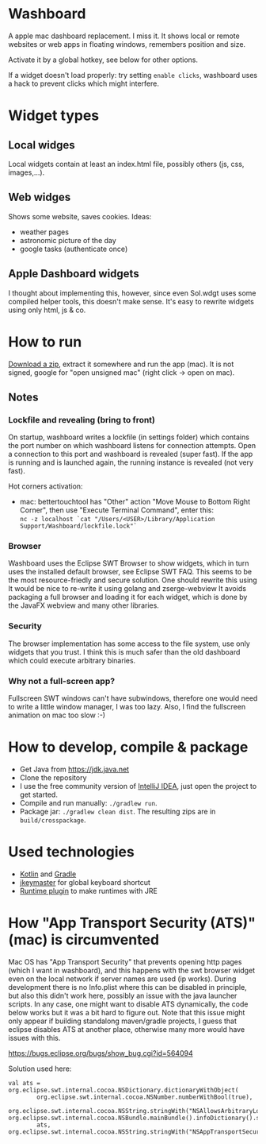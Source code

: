 # Washboard
A apple mac dashboard replacement. I miss it. It shows local or remote websites or web apps in floating windows, remembers position and size.

Activate it by a global hotkey, see below for other options.

If a widget doesn't load properly: try setting `enable clicks`, washboard uses a hack to prevent clicks which might interfere.


# Widget types

## Local widges
Local widgets contain at least an index.html file, possibly others (js, css, images,...). 

## Web widges
Shows some website, saves cookies. Ideas:
  * weather pages
  * astronomic picture of the day
  * google tasks (authenticate once)
  
## Apple Dashboard widgets
I thought about implementing this, however, since even Sol.wdgt uses some compiled 
helper tools, this doesn't make sense. It's easy to rewrite widgets using only html, js & co. 

# How to run
[Download a zip](https://github.com/wolfgangasdf/washboard-swt/releases), extract it somewhere and run the app (mac). It is not signed, google for "open unsigned mac" (right click -> open on mac).

## Notes
### Lockfile and revealing (bring to front)
On startup, washboard writes a lockfile (in settings folder) which contains the port number on which washboard listens for connection attempts. Open a connection to this port and washboard is revealed (super fast). If the app is running and is launched again, the running instance is revealed (not very fast).

Hot corners activation:
  * mac: bettertouchtool has "Other" action "Move Mouse to Bottom Right Corner", then use "Execute Terminal Command", enter this:<br>
``` nc -z localhost `cat "/Users/<USER>/Library/Application Support/Washboard/lockfile.lock"` ```

### Browser
Washboard uses the Eclipse SWT Browser to show widgets, which in turn uses the installed default browser, see Eclipse SWT FAQ. This seems to be the most resource-friedly and secure solution. One should rewrite this using It would be nice to re-write it using golang and zserge-webview
It avoids packaging a full browser and loading it for each widget, which is done by the JavaFX webview and many other libraries.

### Security
The browser implementation has some access to the file system, use only widgets that you trust. 
I think this is much safer than the old dashboard which could execute arbitrary binaries. 

### Why not a full-screen app?
Fullscreen SWT windows can't have subwindows, therefore one would need to write a little window manager, I was too lazy. Also, I find the fullscreen animation on mac too slow :-)

# How to develop, compile & package

* Get Java from https://jdk.java.net
* Clone the repository
* I use the free community version of [IntelliJ IDEA](https://www.jetbrains.com/idea/download/), just open the project to get started.
* Compile and run manually: `./gradlew run`.
* Package jar: `./gradlew clean dist`. The resulting zips are in `build/crosspackage`.

# Used technologies

* [Kotlin](https://kotlinlang.org/) and [Gradle](https://gradle.org/)
* [jkeymaster](https://github.com/tulskiy/jkeymaster) for global keyboard shortcut
* [Runtime plugin](https://github.com/beryx/badass-runtime-plugin) to make runtimes with JRE

# How "App Transport Security (ATS)" (mac) is circumvented
Mac OS has "App Transport Security" that prevents opening http pages (which I want in washboard), and this happens with the swt browser widget even on the local network if server names are used (ip works). During development there is no Info.plist where this can be disabled in principle, but also this didn't work here, possibly an issue with the java launcher scripts. In any case, one might want to disable ATS dynamically, the code below works but it was a bit hard to figure out. Note that this issue might only appear if building standalong maven/gradle projects, I guess that eclipse disables ATS at another place, otherwise many more would have issues with this.

https://bugs.eclipse.org/bugs/show_bug.cgi?id=564094

Solution used here:
```
val ats = org.eclipse.swt.internal.cocoa.NSDictionary.dictionaryWithObject(
        org.eclipse.swt.internal.cocoa.NSNumber.numberWithBool(true),
        org.eclipse.swt.internal.cocoa.NSString.stringWith("NSAllowsArbitraryLoads"))
org.eclipse.swt.internal.cocoa.NSBundle.mainBundle().infoDictionary().setValue(
        ats, org.eclipse.swt.internal.cocoa.NSString.stringWith("NSAppTransportSecurity"))
```